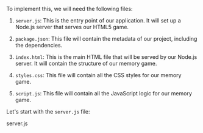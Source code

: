 To implement this, we will need the following files:

1. `server.js`: This is the entry point of our application. It will set up a Node.js server that serves our HTML5 game.

2. `package.json`: This file will contain the metadata of our project, including the dependencies.

3. `index.html`: This is the main HTML file that will be served by our Node.js server. It will contain the structure of our memory game.

4. `styles.css`: This file will contain all the CSS styles for our memory game.

5. `script.js`: This file will contain all the JavaScript logic for our memory game.

Let's start with the `server.js` file:

server.js
